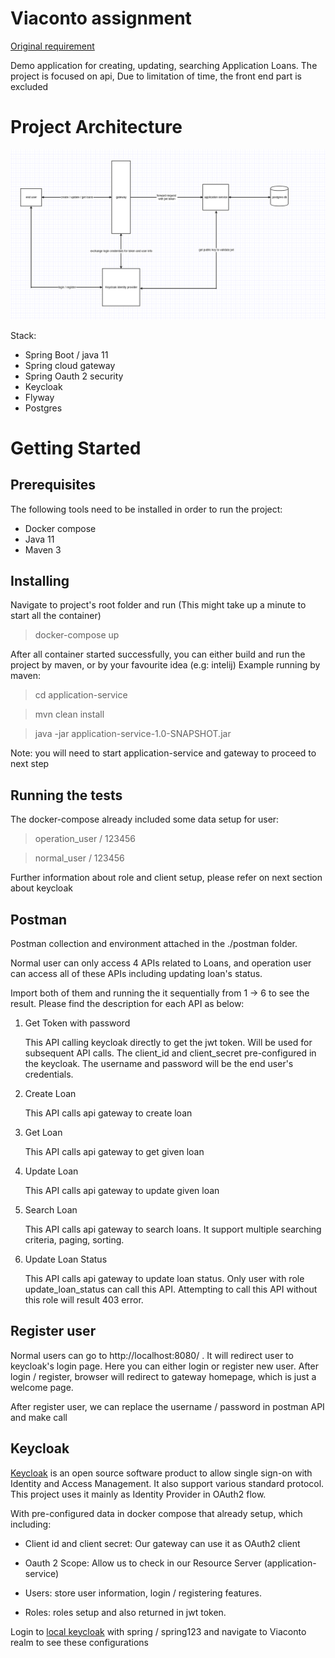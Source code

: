 # Viaconto assignment
[Original requirement](twino-test-task.md)

Demo application for creating, updating, searching Application Loans.
The project is focused on api, Due to limitation of time, the front end part is excluded

# Project Architecture
![Screenshot](flow_diagram.png)

Stack:
 - Spring Boot / java 11
 - Spring cloud gateway
 - Spring Oauth 2 security
 - Keycloak
 - Flyway
 - Postgres

# Getting Started
## Prerequisites
The following tools need to be installed in order to run the project:
- Docker compose
- Java 11
- Maven 3

## Installing
Navigate to project's root folder and run (This might take up a minute to start all the container)

> docker-compose up

After all container started successfully, you can either build and run the project by maven, or by your favourite idea (e.g: intelij)
Example running by maven:

> cd application-service

> mvn clean install

> java -jar application-service-1.0-SNAPSHOT.jar

Note: you will need to start application-service and gateway to proceed to next step

## Running the tests
The docker-compose already included some data setup for user:

> operation_user / 123456

> normal_user / 123456

Further information about role and client setup, please refer on next section about keycloak

## Postman

Postman collection and environment attached in the ./postman folder.

Normal user can only access 4 APIs related to Loans, and operation user can access all of these APIs including updating loan's status.

Import both of them and running the it sequentially from 1 -> 6 to see the result. Please find the description for each API as below:

1. Get Token with password

   This API calling keycloak directly to get the jwt token. Will be used for subsequent API calls. The client_id and client_secret pre-configured in the keycloak. The username and password will be the end user's credentials.
   
2. Create Loan

   This API calls api gateway to create loan
   
3. Get Loan

   This API calls api gateway to get given loan
   
4. Update Loan

   This API calls api gateway to update given loan
   
5. Search Loan

   This API calls api gateway to search loans. It support multiple searching criteria, paging, sorting.
   
6. Update Loan Status

   This API calls api gateway to update loan status. Only user with role update_loan_status can call this API. Attempting to call this API without this role will result 403 error.
   
## Register user

Normal users can go to http://localhost:8080/ . It will redirect user to keycloak's login page. Here you can either login or register new user. After login / register, browser will redirect to gateway homepage, which is just a welcome page.

After register user, we can replace the username / password in postman API and make call

## Keycloak

[Keycloak](https://www.keycloak.org/) is an open source software product to allow single sign-on with Identity and Access Management. It also support various standard protocol. This project uses it mainly as Identity Provider in OAuth2 flow.

With pre-configured data in docker compose that already setup, which including:

- Client id and client secret: Our gateway can use it as OAuth2 client

- Oauth 2 Scope: Allow us to check in our Resource Server (application-service)

- Users: store user information, login / registering features. 

- Roles: roles setup and also returned in jwt token.

Login to [local keycloak](http://localhost:8888/auth/realms/master/protocol/openid-connect/auth?client_id=security-admin-console&redirect_uri=http%3A%2F%2Flocalhost%3A8888%2Fauth%2Fadmin%2Fmaster%2Fconsole%2F%23%2Frealms%2Fviaconto&state=5afcfb24-e00e-4ff6-8236-8554ab34ce5c&response_mode=fragment&response_type=code&scope=openid&nonce=165da97b-4d05-4887-98cc-9209f0813f82&code_challenge=jH9oen3BthsAUkrfMnePixmb1dipWsqFS5Nq3RNbQ40&code_challenge_method=S256) with spring / spring123 and navigate to Viaconto realm to see these configurations
